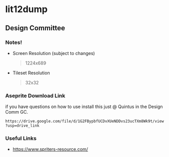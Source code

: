 # lit12dump
## Design Committee
### Notes!
- Screen Resolution (subject to changes)
    > 1224x689
- Tileset Resolution
    > 32x32

### Aseprite Download Link
if you have questions on how to use install this just @ Quintus in the Design Comm GC.

`https://drive.google.com/file/d/1G2FBypbfUCDvXUeNDDvs23ucTXm8Wk9t/view?usp=drive_link`

### Useful Links
- https://www.spriters-resource.com/
